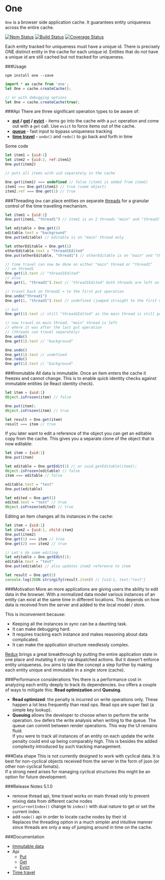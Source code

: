 # One

```One``` is a browser side application cache. It guarantees entity uniqueness across the entire cache.

[![Npm Status](https://badge.fury.io/js/one.svg)](https://npmjs.com/package/one) [![Build Status](https://travis-ci.org/maierson/one.svg)](https://travis-ci.org/maierson/one) [![Coverage Status](https://coveralls.io/repos/github/maierson/one/badge.svg?branch=master)](https://coveralls.io/github/maierson/one?branch=master)

Each entity tracked for uniqueness must have a unique id. There is precisely ONE distinct entity in the cache 
for each unique id. Entities that do not have a unique id are still cached but not tracked for uniqueness.

###Usage

```
npm install one --save
```

```js
import * as cache from 'one';
let One = cache.createCache();

// or with debugging options
let One = cache.createCache(true);
```

###Api
There are three significant operation types to be aware of:
* **[put](https://maierson.gitbooks.io/one/content/put.html) / [get](https://maierson.gitbooks.io/one/content/get.html) / [evict](https://maierson.gitbooks.io/one/content/evict.html)** - items go into the cache with a ```put``` operation and come out with a ```get``` call. Use ```evict``` to force items out of the cache.
* **[queue](https://maierson.gitbooks.io/one/content/queue.html)** - fast input to bypass uniqueness tracking
* **[time travel](https://maierson.gitbooks.io/one/content/time_travel.html)** - ```undo()``` and ```redo()``` to go back and forth in time

Some code

```js
let item1 = {uid:1}
let item2 = {uid:2, ref:item1}
One.put(item2)

// puts all items with uid separately in the cache

One.get(item1) === undefined // false (item1 is added from item2)
item1 === One.get(item1) // true (same object)
item2.ref === One.get(1) // true
```

###Threading
```One``` can place entities on separate [threads](https://maierson.gitbooks.io/one/content/threads.html) for a granular control of the time travelling mechanism.

```js
let item1 = {uid:1}
One.put(item1, "thread1") // item1 is on 2 threads "main" and "thread1"

let editable = One.get(1)
editable.text = "background"
One.put(editable) // editable is on "main" thread only

let otherEditable = One.get(1)
otherEditable.text = "thread1Edited"
One.put(otherEditable, "thread1") // otherEditable is on "main" and "thread1"

// time travel can now be done on either "main" thread or "thread1"
// on thread1
One.get(1).text // "thread1Edited"
// also 
One.get(1, "thread1").text // "thread1Edited" both threads are left on their last put operation

// travel back on thread1 = to the first put operation
One.undo("thread1")
One.get(1, "thread1").text // undefined (jumped straight to the first node)

// but
One.get(1).text // still "thread1Edited" as the main thread is still positioned at the last node where we left it

// now travel on main thread. "main" thread is left 
// where it was after the last put operation 
// (threads can travel separately)
One.undo()
One.get(1).text // "background"

One.undo()
One.get(1).text // undefined
One.redo()
One.get(1).text // "background"
```

###Immutable 
All data is immutable. Once an item enters the cache it freezes and cannot change. This is to enable quick identity checks against immutable entities (ie React identity check). 

```js
let item = {uid:1}
Object.isFrozen(item) // false

One.put(item);
Object.isFrozen(item) // true

let result = One.get(item)
result === item // true
```

If you later want to edit a reference of the object you can get an editable copy from the cache. This gives you a separate clone of the object that is now editable:

```js
let item = {uid:1}
One.put(item)

let editable = One.getEdit(1) // or cuid.getEditable(item1);
Object.isFrozen(editable) // false
item === editable // false

editable.text = "test"
One.put(editable)

let edited = One.get(1)
edited.text = "text" // true
Object.isFrozen(edited) // true
```

Editing an item changes all its instances in the cache:

```js
let item = {uid:1}
let item2 = {uid:1, child:item}
One.put(item2)
One.get(1) === item // true
One.get(2) === item2 // true

// Let's do some editing
let editable = One.getEdit(1);
editable.text = "test"
One.put(editable) // also updates item2 reference to item

let result = One.get(2)
console.log(JSON.stringify(result.item)) // {uid:1, text:"test"}
```


###Motivation
More an more applications are giving users the ability to edit data in the browser. 
With a normalized data model various instances of an entity can exist at the same time in different locations. This depends on how data is received from the server and added to the local model / store. 

This is inconvenient because: 
* Keeping all the instances in sync can be a daunting task. 
* It can make debugging hard. 
* It requires tracking each instance and makes reasoning about data complicated. 
* It can make the application structure needlessly complex.

[Redux](https://github.com/reactjs/redux) brings a great breakthrough by putting the entire application state in one place and mutating it only via dispatched actions. But it doesn't enforce entity uniqueness. ```One``` aims to take the concept a step further by making each entity unique and immutable in a single store (cache).

###Performance considerations
Yes there is a performance cost in analyzing each entity deeply to track its dependencies. ```One``` offers a couple of ways to mitigate this: **Read optimization** and **Queuing**. 
* **Read optimized**: the penalty is incurred on write operations only. These happen a lot less frequently than read ops. Read ops are super fast (a simple key lookup).
* **Queuing** allows the developer to choose when to perform the write operation. ```One``` defers the write analysis when writing to the queue. The queue can commit between render operations. This way the UI remains fluid.   
If you were to track all instances of an entity on each update the write penalty could end up being comparably high. This is besides the added complexity introduced by such tracking management.

###Data shape
This is not currently designed to work with cyclical data. It is best for non-cyclical objects received from the server in the form of json (or other non-cyclical fomats).  
If a strong need arises for managing cyclical structures this might be an option for future development.

###Release Notes
5.1.0 
* remove thread api, time travel works on main thread only to prevent mixing data from different cache nodes
* ```getCurrentIndex()``` change to ```index()``` with dual nature to get or set the current index.
* add ```node()``` api in order to locate cache nodes by their id  
Replaces the threading option in a much simpler and intuitive manner since threads are only a way of jumping around in time on the cache.

###Documentation
* [Immutable data](https://maierson.gitbooks.io/one/content/immutable_data.html)
* Api
  * [Put](https://maierson.gitbooks.io/one/content/put.html)
  * [Get](https://maierson.gitbooks.io/one/content/get.html)
  * [Evict](https://maierson.gitbooks.io/one/content/evict.html)
* [Time travel](https://maierson.gitbooks.io/one/content/time_travel.html)

    

